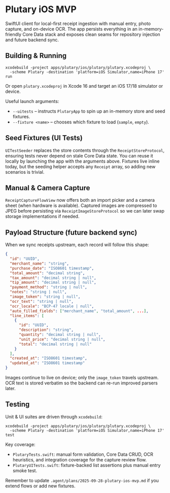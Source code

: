 # Plutary iOS MVP

SwiftUI client for local-first receipt ingestion with manual entry, photo capture, and on-device
OCR. The app persists everything in an in-memory-friendly Core Data stack and exposes clean seams
for repository injection and future backend sync.

## Building & Running

```
xcodebuild -project apps/plutary/ios/plutary/plutary.xcodeproj \
  -scheme Plutary -destination 'platform=iOS Simulator,name=iPhone 17' run
```

Or open `plutary.xcodeproj` in Xcode 16 and target an iOS 17/18 simulator or device.

Useful launch arguments:

- `--uitests` – instructs `PlutaryApp` to spin up an in-memory store and seed fixtures.
- `--fixture <name>` – chooses which fixture to load (`sample`, `empty`).

## Seed Fixtures (UI Tests)

`UITestSeeder` replaces the store contents through the `ReceiptStoreProtocol`, ensuring tests never
depend on stale Core Data state. You can reuse it locally by launching the app with the arguments
above. Fixtures live inline today, but the seeding helper accepts any `Receipt` array, so adding new
scenarios is trivial.

## Manual & Camera Capture

`ReceiptCaptureFlowView` now offers both an import picker and a camera sheet (when hardware is
available). Captured images are compressed to JPEG before persisting via `ReceiptImageStoreProtocol`
so we can later swap storage implementations if needed.

## Payload Structure (future backend sync)

When we sync receipts upstream, each record will follow this shape:

```json
{
  "id": "UUID",
  "merchant_name": "string",
  "purchase_date": "ISO8601 timestamp",
  "total_amount": "decimal string",
  "tax_amount": "decimal string | null",
  "tip_amount": "decimal string | null",
  "payment_method": "string | null",
  "notes": "string | null",
  "image_token": "string | null",
  "ocr_text": "string | null",
  "ocr_locale": "BCP-47 locale | null",
  "auto_filled_fields": ["merchant_name", "total_amount", ...],
  "line_items": [
    {
      "id": "UUID",
      "description": "string",
      "quantity": "decimal string | null",
      "unit_price": "decimal string | null",
      "total": "decimal string | null"
    }
  ],
  "created_at": "ISO8601 timestamp",
  "updated_at": "ISO8601 timestamp"
}
```

Images continue to live on device; only the `image_token` travels upstream. OCR text is stored
verbatim so the backend can re-run improved parsers later.

## Testing

Unit & UI suites are driven through `xcodebuild`:

```
xcodebuild -project apps/plutary/ios/plutary/plutary.xcodeproj \
  -scheme Plutary -destination 'platform=iOS Simulator,name=iPhone 17' test
```

Key coverage:
- `PlutaryTests.swift`: manual form validation, Core Data CRUD, OCR heuristics, and integration
  coverage for the capture review flow.
- `PlutaryUITests.swift`: fixture-backed list assertions plus manual entry smoke test.

Remember to update `.agent/plans/2025-09-28-plutary-ios-mvp.md` if you extend flows or add new fixtures.
